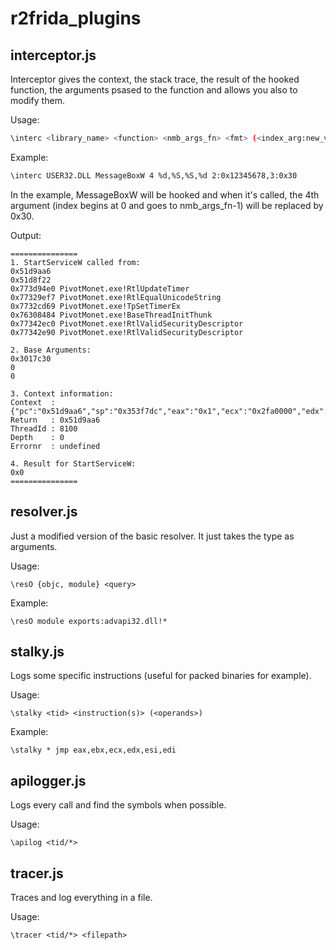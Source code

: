 # r2frida_plugins

## interceptor.js
Interceptor gives the context, the stack trace, the result of the hooked function, the arguments psased to the function and allows you also to modify them.

Usage:
```bash
\interc <library_name> <function> <nmb_args_fn> <fmt> (<index_arg:new_values>)
```

Example:
```bash
\interc USER32.DLL MessageBoxW 4 %d,%S,%S,%d 2:0x12345678,3:0x30
```
In the example, MessageBoxW will be hooked and when it's called, the 4th argument (index begins at 0 and goes to nmb_args_fn-1) will be replaced by 0x30.

Output:
```
===============
1. StartServiceW called from:
0x51d9aa6
0x51d8f22
0x773d94e0 PivotMonet.exe!RtlUpdateTimer
0x77329ef7 PivotMonet.exe!RtlEqualUnicodeString
0x7732cd69 PivotMonet.exe!TpSetTimerEx
0x76308484 PivotMonet.exe!BaseThreadInitThunk
0x77342ec0 PivotMonet.exe!RtlValidSecurityDescriptor
0x77342e90 PivotMonet.exe!RtlValidSecurityDescriptor

2. Base Arguments:
0x3017c30
0
0

3. Context information:
Context  : {"pc":"0x51d9aa6","sp":"0x353f7dc","eax":"0x1","ecx":"0x2fa0000","edx":"0x2fa0000","ebx":"0x2fdd920","esp":"0x353f7dc","ebp":"0x353fa88","esi":"0x3017c30","edi":"0x3017c58","eip":"0x51d9aa6"}
Return   : 0x51d9aa6
ThreadId : 8100
Depth    : 0
Errornr  : undefined

4. Result for StartServiceW: 
0x0
===============
```

## resolver.js
Just a modified version of the basic resolver. It just takes the type as arguments.

Usage:
```
\resO {objc, module} <query>
```

Example:
```
\resO module exports:advapi32.dll!*
```

## stalky.js
Logs some specific instructions (useful for packed binaries for example).

Usage:
```
\stalky <tid> <instruction(s)> (<operands>)
```

Example:
```
\stalky * jmp eax,ebx,ecx,edx,esi,edi
```

## apilogger.js
Logs every call and find the symbols when possible.

Usage:
```
\apilog <tid/*>
```

## tracer.js
Traces and log everything in a file.

Usage:
```
\tracer <tid/*> <filepath>
```